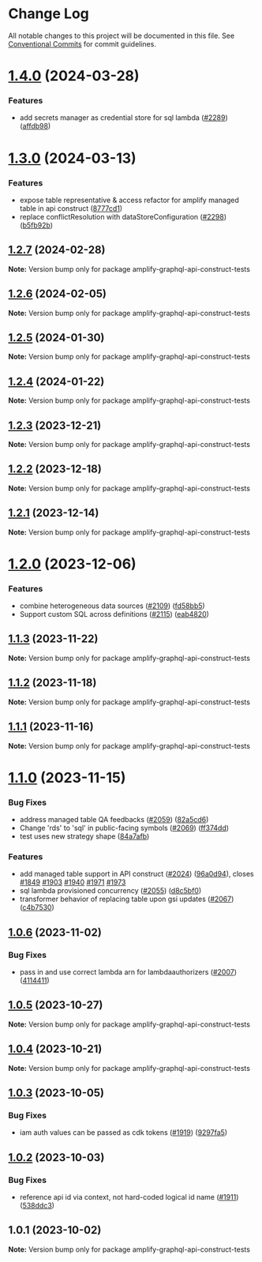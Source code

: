 # Change Log

All notable changes to this project will be documented in this file.
See [Conventional Commits](https://conventionalcommits.org) for commit guidelines.

# [1.4.0](https://github.com/aws-amplify/amplify-category-api/compare/amplify-graphql-api-construct-tests@1.3.0...amplify-graphql-api-construct-tests@1.4.0) (2024-03-28)

### Features

- add secrets manager as credential store for sql lambda ([#2289](https://github.com/aws-amplify/amplify-category-api/issues/2289)) ([affdb98](https://github.com/aws-amplify/amplify-category-api/commit/affdb988b499591c3a96608f772b637ddd8c3a0c))

# [1.3.0](https://github.com/aws-amplify/amplify-category-api/compare/amplify-graphql-api-construct-tests@1.2.7...amplify-graphql-api-construct-tests@1.3.0) (2024-03-13)

### Features

- expose table representative & access refactor for amplify managed table in api construct ([8777cd1](https://github.com/aws-amplify/amplify-category-api/commit/8777cd1d9609ef4d85c5ea3c95b249cc13ade6e4))
- replace conflictResolution with dataStoreConfiguration ([#2298](https://github.com/aws-amplify/amplify-category-api/issues/2298)) ([b5fb92b](https://github.com/aws-amplify/amplify-category-api/commit/b5fb92b5ae5b9eab3acfa44f7977d9159116c6f9))

## [1.2.7](https://github.com/aws-amplify/amplify-category-api/compare/amplify-graphql-api-construct-tests@1.2.6...amplify-graphql-api-construct-tests@1.2.7) (2024-02-28)

**Note:** Version bump only for package amplify-graphql-api-construct-tests

## [1.2.6](https://github.com/aws-amplify/amplify-category-api/compare/amplify-graphql-api-construct-tests@1.2.5...amplify-graphql-api-construct-tests@1.2.6) (2024-02-05)

**Note:** Version bump only for package amplify-graphql-api-construct-tests

## [1.2.5](https://github.com/aws-amplify/amplify-category-api/compare/amplify-graphql-api-construct-tests@1.2.4...amplify-graphql-api-construct-tests@1.2.5) (2024-01-30)

**Note:** Version bump only for package amplify-graphql-api-construct-tests

## [1.2.4](https://github.com/aws-amplify/amplify-category-api/compare/amplify-graphql-api-construct-tests@1.2.3...amplify-graphql-api-construct-tests@1.2.4) (2024-01-22)

**Note:** Version bump only for package amplify-graphql-api-construct-tests

## [1.2.3](https://github.com/aws-amplify/amplify-category-api/compare/amplify-graphql-api-construct-tests@1.2.2...amplify-graphql-api-construct-tests@1.2.3) (2023-12-21)

**Note:** Version bump only for package amplify-graphql-api-construct-tests

## [1.2.2](https://github.com/aws-amplify/amplify-category-api/compare/amplify-graphql-api-construct-tests@1.2.1...amplify-graphql-api-construct-tests@1.2.2) (2023-12-18)

**Note:** Version bump only for package amplify-graphql-api-construct-tests

## [1.2.1](https://github.com/aws-amplify/amplify-category-api/compare/amplify-graphql-api-construct-tests@1.2.0...amplify-graphql-api-construct-tests@1.2.1) (2023-12-14)

**Note:** Version bump only for package amplify-graphql-api-construct-tests

# [1.2.0](https://github.com/aws-amplify/amplify-category-api/compare/amplify-graphql-api-construct-tests@1.1.3...amplify-graphql-api-construct-tests@1.2.0) (2023-12-06)

### Features

- combine heterogeneous data sources ([#2109](https://github.com/aws-amplify/amplify-category-api/issues/2109)) ([fd58bb5](https://github.com/aws-amplify/amplify-category-api/commit/fd58bb5af4249220d17c9751acf677955aed74ea))
- Support custom SQL across definitions ([#2115](https://github.com/aws-amplify/amplify-category-api/issues/2115)) ([eab4820](https://github.com/aws-amplify/amplify-category-api/commit/eab4820c1c931fbdf804b2315b63773a376e0822))

## [1.1.3](https://github.com/aws-amplify/amplify-category-api/compare/amplify-graphql-api-construct-tests@1.1.2...amplify-graphql-api-construct-tests@1.1.3) (2023-11-22)

**Note:** Version bump only for package amplify-graphql-api-construct-tests

## [1.1.2](https://github.com/aws-amplify/amplify-category-api/compare/amplify-graphql-api-construct-tests@1.1.1...amplify-graphql-api-construct-tests@1.1.2) (2023-11-18)

**Note:** Version bump only for package amplify-graphql-api-construct-tests

## [1.1.1](https://github.com/aws-amplify/amplify-category-api/compare/amplify-graphql-api-construct-tests@1.1.0...amplify-graphql-api-construct-tests@1.1.1) (2023-11-16)

**Note:** Version bump only for package amplify-graphql-api-construct-tests

# [1.1.0](https://github.com/aws-amplify/amplify-category-api/compare/amplify-graphql-api-construct-tests@1.0.6...amplify-graphql-api-construct-tests@1.1.0) (2023-11-15)

### Bug Fixes

- address managed table QA feedbacks ([#2059](https://github.com/aws-amplify/amplify-category-api/issues/2059)) ([82a5cd6](https://github.com/aws-amplify/amplify-category-api/commit/82a5cd677fdf183e81590d120a8f494a2ff611ec))
- Change 'rds' to 'sql' in public-facing symbols ([#2069](https://github.com/aws-amplify/amplify-category-api/issues/2069)) ([ff374dd](https://github.com/aws-amplify/amplify-category-api/commit/ff374dd8398d3f1138a31669b1a5962122039437))
- test uses new strategy shape ([84a7afb](https://github.com/aws-amplify/amplify-category-api/commit/84a7afbd5be72ee8f21c308f08e1898101ae9d38))

### Features

- add managed table support in API construct ([#2024](https://github.com/aws-amplify/amplify-category-api/issues/2024)) ([96a0d94](https://github.com/aws-amplify/amplify-category-api/commit/96a0d94fa872a5329da120f53be139833449b815)), closes [#1849](https://github.com/aws-amplify/amplify-category-api/issues/1849) [#1903](https://github.com/aws-amplify/amplify-category-api/issues/1903) [#1940](https://github.com/aws-amplify/amplify-category-api/issues/1940) [#1971](https://github.com/aws-amplify/amplify-category-api/issues/1971) [#1973](https://github.com/aws-amplify/amplify-category-api/issues/1973)
- sql lambda provisioned concurrency ([#2055](https://github.com/aws-amplify/amplify-category-api/issues/2055)) ([d8c5bf0](https://github.com/aws-amplify/amplify-category-api/commit/d8c5bf0b7df3cdd1ad499380d24fe49a61acbc7e))
- transformer behavior of replacing table upon gsi updates ([#2067](https://github.com/aws-amplify/amplify-category-api/issues/2067)) ([c4b7530](https://github.com/aws-amplify/amplify-category-api/commit/c4b7530e0880b34d411fc2732fa199e4a28bcea1))

## [1.0.6](https://github.com/aws-amplify/amplify-category-api/compare/amplify-graphql-api-construct-tests@1.0.5...amplify-graphql-api-construct-tests@1.0.6) (2023-11-02)

### Bug Fixes

- pass in and use correct lambda arn for lambdaauthorizers ([#2007](https://github.com/aws-amplify/amplify-category-api/issues/2007)) ([4114411](https://github.com/aws-amplify/amplify-category-api/commit/4114411ba6d086d46ac0e9967139cb287e3fc22b))

## [1.0.5](https://github.com/aws-amplify/amplify-category-api/compare/amplify-graphql-api-construct-tests@1.0.4...amplify-graphql-api-construct-tests@1.0.5) (2023-10-27)

**Note:** Version bump only for package amplify-graphql-api-construct-tests

## [1.0.4](https://github.com/aws-amplify/amplify-category-api/compare/amplify-graphql-api-construct-tests@1.0.3...amplify-graphql-api-construct-tests@1.0.4) (2023-10-21)

**Note:** Version bump only for package amplify-graphql-api-construct-tests

## [1.0.3](https://github.com/aws-amplify/amplify-category-api/compare/amplify-graphql-api-construct-tests@1.0.2...amplify-graphql-api-construct-tests@1.0.3) (2023-10-05)

### Bug Fixes

- iam auth values can be passed as cdk tokens ([#1919](https://github.com/aws-amplify/amplify-category-api/issues/1919)) ([9297fa5](https://github.com/aws-amplify/amplify-category-api/commit/9297fa5cda87697645ad0c78b84c3004b32ac319))

## [1.0.2](https://github.com/aws-amplify/amplify-category-api/compare/amplify-graphql-api-construct-tests@1.0.1...amplify-graphql-api-construct-tests@1.0.2) (2023-10-03)

### Bug Fixes

- reference api id via context, not hard-coded logical id name ([#1911](https://github.com/aws-amplify/amplify-category-api/issues/1911)) ([538ddc3](https://github.com/aws-amplify/amplify-category-api/commit/538ddc3511c3b667c175e97acd268a85022e4d71))

## 1.0.1 (2023-10-02)

**Note:** Version bump only for package amplify-graphql-api-construct-tests
